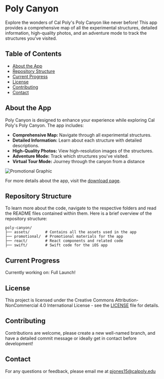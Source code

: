 # Poly Canyon

Explore the wonders of Cal Poly's Poly Canyon like never before! This app provides a comprehensive map of all the experimental structures, detailed information, high-quality photos, and an adventure mode to track the structures you've visited.

## Table of Contents
- [About the App](#about-the-app)
- [Repository Structure](#repository-structure)
- [Current Progress](#current-progress)
- [License](#license)
- [Contributing](#contributing)
- [Contact](#contact)

## About the App

Poly Canyon is designed to enhance your experience while exploring Cal Poly's Poly Canyon. The app includes:
- **Comprehensive Map:** Navigate through all experimental structures.
- **Detailed Information:** Learn about each structure with detailed descriptions.
- **High-Quality Photos:** View high-resolution images of the structures.
- **Adventure Mode:** Track which structures you've visited.
- **Virtual Tour Mode:** Journey through the canyon from a distance

![Promotional Graphic](promotional/graphics/web/standard1920.jpg)

For more details about the app, visit the [download page](https://polycanyon.com/download).

## Repository Structure

To learn more about the code, navigate to the respective folders and read the README files contained within them. Here is a brief overview of the repository structure:

```
poly-canyon/
├── assets/       # Contains all the assets used in the app
├── promotional/  # Promotional materials for the app
├── react/        # React components and related code
├── swift/        # Swift code for the iOS app
```

## Current Progress

Currently working on: Full Launch! 


## License
This project is licensed under the Creative Commons Attribution-NonCommercial 4.0 International License - see the [LICENSE](LICENSE) file for details.


## Contributing

Contributions are welcome, please create a new well-named branch, and have a detailed commit message or ideally get in contact before development!


## Contact 

For any questions or feedback, please email me at pjones15@calpoly.edu 
